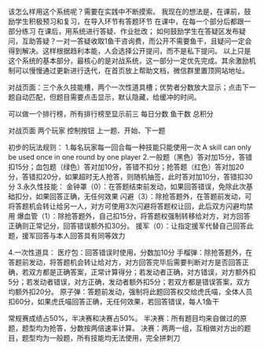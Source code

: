 该怎么样用这个系统呢？需要在实践中不断摸索。
我现在的想法是，在课前，鼓励学生积极预习和复习，在导入环节有答题环节
在课中，在每一个部分后都跟一部分练习
在课后，用系统进行答疑、作业批改；
如何鼓励学生在答疑区发布疑问，互助答疑？一对一答疑收取1鱼干咨询费，而公开不需要鱼干，且疑问一定会得到解决。这样根据趋利本能，人会选择公开提问，而不是私下提问。
以上只是这个系统的基本部分，最核心的是对战系统，这一部分一定优先完成。其余激励机制可以慢慢通过更新进行迭代，在首页放上帮助文档，微信群里置顶网站地址。

对战页面：三个永久技能槽，两个一次性道具槽；优势者分数放大显示；点击下一题自动匹配，但题目需要点击显示，默认隐藏，给缓冲的时间。

可以做一个排行榜，所有排行榜至显示前三
每日分数
鱼干数
总积分

对战页面
两个玩家
控制按钮
上一题、开始、下一题

初步的玩法规则：
1.每名玩家每一回合每一种技能只能使用一次
A skill can only be used once in one round by one player
2.一般题（黑色）答对加15分，答错扣15分；血包题（绿色）答对加10分，答错不扣分；抢答题（红色）答对加20分，答错扣20分，如果超时无人抢答，则随机抽签，此时答对加10分，答错扣30分
3.永久性技能：
金钟罩（0）：在答题结束前发动，如果回答错误，免除此次基础扣分，如果回答正确，无任何效果
闪避（3）：除抢答题外，在答题前发动，可将答题机会转让给另一人，对方可使用3次闪避将答题权让回，此后双方闪避均禁用
爆血管（1）：除抢答题外，自己扣15分，将答题权强制转移给对方，对方回答正确则正常记分，回答错误额外扣30分。
援军（0）：让指定援军代替自己回答此题，援军回答与本人回答具有同等效力

4.一次性道具：
医疗包：回答错误时使用，分数加10分
手榴弹：除抢答题外，在答题前发动，将答题机会转让给对方，对方回答完毕后需要判断对方是否回答正确，若双方都是正确答案，正常计算得分；若发动者正确，对方错误，对方额外扣5分；若发动者错误，对方正确，发动者额外扣5分；若双方都是错误答案，双方均额外扣20分。
原子弹：答题前发动，强制将此题回答权交给虎氏喵，全体人员扣60分，如果虎氏喵回答正确，无任何效果，若回答错误，每人1鱼干

常规赛成绩占50%，半决赛和决赛占50%。
半决赛：所有题目均来自做过的原题，题型均为抢答，分数按两倍速率计算。
决赛：两两一组，互相做对方出的题目，题型均为一般题，所有技能均无法使用，完全拼刺刀